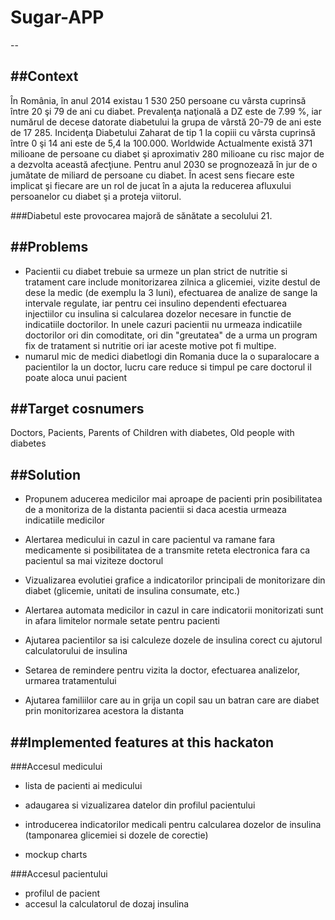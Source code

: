 # Sugar-APP
--

##Context
-- 
În România, în anul 2014 existau 1 530 250 persoane cu vârsta cuprinsă între 20 şi 79 de ani cu diabet. Prevalenţa naţională a DZ este de 7.99 %, iar numărul de decese datorate diabetului la grupa de vârstă 20-79 de ani este de 17 285. Incidenţa Diabetului Zaharat de tip 1 la copiii cu vârsta cuprinsă între 0 şi 14 ani este de 5,4 la 100.000. 
Worldwide
Actualmente există 371 milioane de persoane cu diabet şi aproximativ 280 milioane cu risc major de a dezvolta această afecţiune. Pentru anul 2030 se prognozează în jur de o jumătate de miliard de persoane cu diabet. În acest sens fiecare este implicat şi fiecare are un rol de jucat în a ajuta la reducerea afluxului persoanelor cu diabet şi a proteja viitorul.

###Diabetul este provocarea majoră de sănătate a secolului 21. 

##Problems
--
- Pacientii cu diabet trebuie sa urmeze un plan strict de nutritie si tratament care include monitorizarea zilnica a glicemiei, vizite destul de dese la medic (de exemplu la 3 luni), efectuarea de analize de sange la intervale regulate, iar pentru cei insulino dependenti efectuarea injectiilor cu insulina si calcularea dozelor necesare in functie de indicatiile doctorilor. 
In unele cazuri pacientii nu urmeaza indicatiile doctorilor ori din comoditate, ori din "greutatea" de a urma un program fix de tratament si nutritie ori iar aceste motive pot fi multipe.
- numarul mic de medici diabetlogi din Romania duce la o suparalocare a pacientilor la un doctor, lucru care reduce si timpul pe care doctorul il poate aloca unui pacient

##Target cosnumers
--
Doctors, Pacients, Parents of Children with diabetes, Old people with diabetes


##Solution
--
- Propunem aducerea medicilor mai aproape de pacienti prin posibilitatea de a monitoriza de la distanta pacientii si daca acestia urmeaza indicatiile medicilor

- Alertarea medicului in cazul in care pacientul va ramane fara medicamente si posibilitatea de a transmite reteta electronica fara ca pacientul sa mai viziteze doctorul
- Vizualizarea evolutiei grafice a indicatorilor principali de monitorizare din diabet (glicemie, unitati de insulina consumate, etc.)
- Alertarea automata medicilor in cazul in care indicatorii monitorizati sunt in afara limitelor normale setate pentru pacienti

- Ajutarea pacientilor sa isi calculeze dozele de insulina corect cu ajutorul calculatorului de insulina
- Setarea de remindere pentru vizita la doctor, efectuarea analizelor, urmarea tratamentului

- Ajutarea familiilor care au in grija un copil sau un batran care are diabet prin monitorizarea acestora la distanta


##Implemented features at this hackaton
--
###Accesul medicului
- lista de pacienti ai medicului
- adaugarea si vizualizarea datelor din profilul pacientului
- introducerea indicatorilor medicali pentru calcularea dozelor de insulina (tamponarea glicemiei si dozele de corectie)

- mockup charts

###Accesul pacientului
- profilul de pacient
- accesul la calculatorul de dozaj insulina

